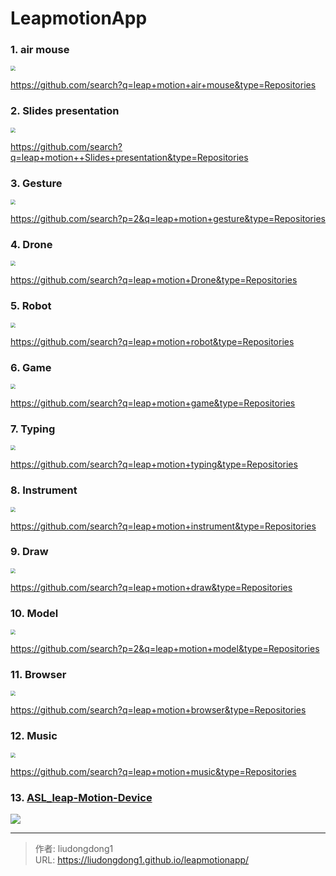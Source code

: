 # LeapmotionApp


### 1. air mouse

<img src="https://gitee.com/github-25970295/blogImage/raw/master/img/airmouse.png" style="zoom: 50%;" />

https://github.com/search?q=leap+motion+air+mouse&type=Repositories

### 2. Slides presentation

<img src="https://gitee.com/github-25970295/blogImage/raw/master/img/slides presentation.png" style="zoom: 50%;" />

https://github.com/search?q=leap+motion++Slides+presentation&type=Repositories

### 3. Gesture 

<img src="https://gitee.com/github-25970295/blogImage/raw/master/img/gesture.png" style="zoom:50%;" />

https://github.com/search?p=2&q=leap+motion+gesture&type=Repositories

### 4. Drone

<img src="https://gitee.com/github-25970295/blogImage/raw/master/img/drone.png" style="zoom:50%;" />

https://github.com/search?q=leap+motion+Drone&type=Repositories

### 5. Robot

<img src="https://gitee.com/github-25970295/blogImage/raw/master/img/robot.png" style="zoom:50%;" />

https://github.com/search?q=leap+motion+robot&type=Repositories

### 6. Game

<img src="https://gitee.com/github-25970295/blogImage/raw/master/img/game.png" style="zoom:50%;" />

https://github.com/search?q=leap+motion+game&type=Repositories

### 7. Typing

<img src="https://gitee.com/github-25970295/blogImage/raw/master/img/typing.png" style="zoom:50%;" />

https://github.com/search?q=leap+motion+typing&type=Repositories

### 8. Instrument

<img src="https://gitee.com/github-25970295/blogImage/raw/master/img/instrument.png" style="zoom:50%;" />

https://github.com/search?q=leap+motion+instrument&type=Repositories

### 9. Draw

<img src="https://gitee.com/github-25970295/blogImage/raw/master/img/draw.png" style="zoom:50%;" />

https://github.com/search?q=leap+motion+draw&type=Repositories

### 10. Model

<img src="https://gitee.com/github-25970295/blogImage/raw/master/img/model.png" style="zoom:50%;" />

https://github.com/search?p=2&q=leap+motion+model&type=Repositories

### 11. Browser

<img src="https://gitee.com/github-25970295/blogImage/raw/master/img/browser.png" style="zoom:50%;" />

https://github.com/search?q=leap+motion+browser&type=Repositories

### 12. Music

<img src="https://gitee.com/github-25970295/blogImage/raw/master/img/music.png" style="zoom:50%;" />

https://github.com/search?q=leap+motion+music&type=Repositories

### 13.  [ASL_leap-Motion-Device](https://github.com/maxwellpeck/ASL-Leap-Motion-Device-Teacher)

![](https://gitee.com/github-25970295/blogImage/raw/master/img/image-20210301203349876.png)

---

> 作者: liudongdong1  
> URL: https://liudongdong1.github.io/leapmotionapp/  

